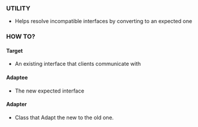 ### UTILITY

- Helps resolve incompatible interfaces by converting to an expected one 

### HOW TO?
#### Target
- An existing interface that clients communicate with

#### Adaptee
- The new expected interface

#### Adapter
- Class that Adapt the new to the old one.

